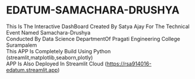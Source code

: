 # EDATUM-SAMACHARA-DRUSHYA
This Is The Interactive DashBoard Created By Satya Ajay For The Technical Event Named Samachara-Drushya<br>
Conducted By Data Science DepartmentOf Pragati Engineering College Surampalem<br>
This APP Is Completely Build Using Python (streamlit,matplotlib,seaborn,plotly)<br>
APP Is Also Deployed In Streamlit Cloud (https://rsa914016-edatum.streamlit.app)
